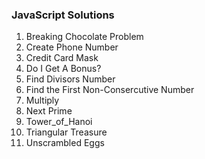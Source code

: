 ### JavaScript Solutions

1. Breaking Chocolate Problem
2. Create Phone Number
3. Credit Card Mask
4. Do I Get A Bonus?
5. Find Divisors Number
6. Find the First Non-Consercutive Number
7. Multiply
8. Next Prime
9. Tower_of_Hanoi
10. Triangular Treasure
11. Unscrambled Eggs
